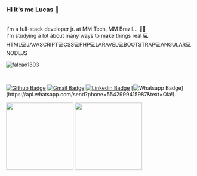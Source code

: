### Hi it's me Lucas 👋
</br>
I'm a full-stack developer jr. at MM Tech, MM Brazil... 👨‍💻 
</br>
I'm studying a lot about many ways to make things real 💻
</br>
HTML💻JAVASCRIPT💻CSS💻PHP💻LARAVEL💻BOOTSTRAP💻ANGULAR💻NODEJS

</br>
<p align="left"> <img src="https://komarev.com/ghpvc/?username=Falcao1303" alt="falcao1303" /> </p>
</br>


[![Github Badge](https://img.shields.io/badge/-Github-000?style=flat-square&logo=Github&logoColor=white&link=https://github.com/Falcao1303)](https://github.com/Falcao1303)
[![Gmail Badge](https://img.shields.io/badge/-Gmail-c14438?style=flat-square&logo=Gmail&logoColor=white&link=mailto:ducksdsfak@gmail.com)](ducksdsfak@gmail.com)
[![Linkedin Badge](https://img.shields.io/badge/-LinkedIn-blue?style=flat-square&logo=Linkedin&logoColor=white&link=https://www.linkedin.com/in/lucas-falcão-429858a1/)](https://www.linkedin.com/in/lucas-falcão-429858a1/)
[![Whatsapp Badge](https://img.shields.io/badge/-Whatsapp-4CA143?style=flat-square&labelColor=4CA143&logo=whatsapp&logoColor=white&link=https://api.whatsapp.com/send?phone=5542999415987&text=Olá!)](https://api.whatsapp.com/send?phone=5542999415987&text=Olá!)

<div>
<img height="180em" src="https://github-readme-stats.vercel.app/api?username=falcao1303&show_icons=true&theme=dark&include_all_commits=true&count_private=true"/>
<img height="180em" src="https://github-readme-stats.vercel.app/api/top-langs/?username=falcao1303&layout=compact&langs_count=7&theme=dark"/>
</div>
